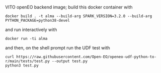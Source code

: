VITO openEO backend image; build this docker container with
```
docker build . -t alma --build-arg SPARK_VERSION=3.2.0 --build-arg PYTHON_PACKAGE=python38-devel 
```

and run interactively with

```
docker run -ti alma
```

and then, on the shell prompt run the UDF test with

```
curl https://raw.githubusercontent.com/Open-EO/openeo-udf-python-to-r/main/tests/test.py --output test.py
python3 test.py
```
